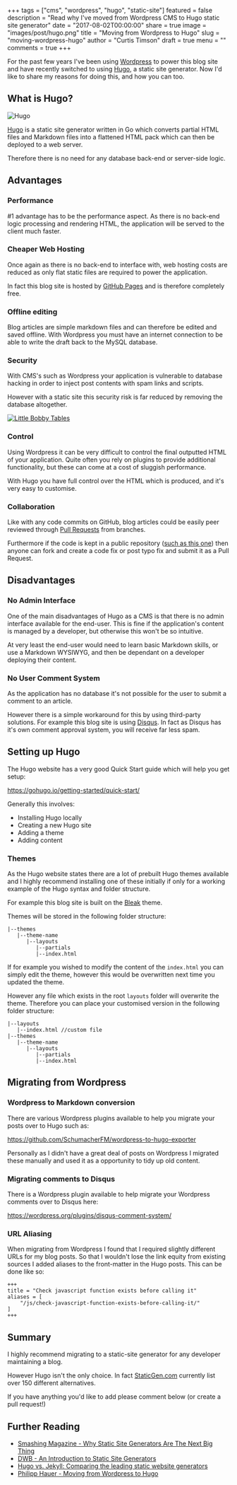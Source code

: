 +++
tags = ["cms", "wordpress", "hugo", "static-site"]
featured = false
description = "Read why I've moved from Wordpress CMS to Hugo static site generator"
date = "2017-08-02T00:00:00"
share = true
image = "images/post/hugo.png"
title = "Moving from Wordpress to Hugo"
slug = "moving-wordpress-hugo"
author = "Curtis Timson"
draft = true
menu = ""
comments = true
+++

For the past few years I've been using [Wordpress](http://www.wordpress.com) to power this blog site and have recently switched to using [Hugo](https://gohugo.io/), a static site generator. Now I'd like to share my reasons for doing this, and how you can too.

## What is Hugo?

![Hugo](/images/post/hugo.png)

[Hugo](https://gohugo.io/) is a static site generator written in Go which converts partial HTML files and Markdown files into a flattened HTML pack which can then be deployed to a web server.

Therefore there is no need for any database back-end or server-side logic.

## Advantages

### Performance

#1 advantage has to be the performance aspect. As there is no back-end logic processing and rendering HTML, the application will be served to the client much faster.

### Cheaper Web Hosting

Once again as there is no back-end to interface with, web hosting costs are reduced as only flat static files are required to power the application.

In fact this blog site is hosted by [GitHub Pages](https://pages.github.com/) and is therefore completely free.

### Offline editing

Blog articles are simple markdown files and can therefore be edited and saved offline. With Wordpress you must have an internet connection to be able to write the draft back to the MySQL database.

### Security

With CMS's such as Wordpress your application is vulnerable to database hacking in order to inject post contents with spam links and scripts.

However with a static site this security risk is far reduced by removing the database altogether.

[![Little Bobby Tables](/images/post/little-bobby-tables.png)](https://xkcd.com/327/)

### Control

Using Wordpress it can be very difficult to control the final outputted HTML of your application. Quite often you rely on plugins to provide additional functionality, but these can come at a cost of sluggish performance.

With Hugo you have full control over the HTML which is produced, and it's very easy to customise.

### Collaboration

Like with any code commits on GitHub, blog articles could be easily peer reviewed through [Pull Requests](https://help.github.com/articles/about-pull-requests/) from branches.

Furthermore if the code is kept in a public repository ([such as this one](https://github.com/curttimson/curtis-timson)) then anyone can fork and create a code fix or post typo fix and submit it as a Pull Request.

## Disadvantages

### No Admin Interface

One of the main disadvantages of Hugo as a CMS is that there is no admin interface available for the end-user. This is fine if the application's content is managed by a developer, but otherwise this won't be so intuitive.

At very least the end-user would need to learn basic Markdown skills, or use a Markdown WYSIWYG, and then be dependant on a developer deploying their content.

### No User Comment System

As the application has no database it's not possible for the user to submit a comment to an article.

However there is a simple workaround for this by using third-party solutions. For example this blog site is using [Disqus](https://disqus.com/). In fact as Disqus has it's own comment approval system, you will receive far less spam.


## Setting up Hugo

The Hugo website has a very good Quick Start guide which will help you get setup:

https://gohugo.io/getting-started/quick-start/

Generally this involves:

 - Installing Hugo locally
 - Creating a new Hugo site
 - Adding a theme
 - Adding content

### Themes

As the Hugo website states there are a lot of prebuilt Hugo themes available and I highly recommend installing one of these initially if only for a working example of the Hugo syntax and folder structure.

For example this blog site is built on the [Bleak](https://themes.gohugo.io/bleak/) theme.

Themes will be stored in the following folder structure:

```
|--themes
   |--theme-name
      |--layouts
         |--partials
         |--index.html
```

If for example you wished to modify the content of the `index.html` you can simply edit the theme, however this would be overwritten next time you updated the theme.

However any file which exists in the root `layouts` folder will overwrite the theme. Therefore you can place your customised version in the following folder structure:

```
|--layouts
   |--index.html //custom file
|--themes
   |--theme-name
      |--layouts
         |--partials
         |--index.html
```


## Migrating from Wordpress

### Wordpress to Markdown conversion

There are various Wordpress plugins available to help you migrate your posts over to Hugo such as:

https://github.com/SchumacherFM/wordpress-to-hugo-exporter

Personally as I didn't have a great deal of posts on Wordpress I migrated these manually and used it as a opportunity to tidy up old content.

### Migrating comments to Disqus
There is a Wordpress plugin available to help migrate your Wordpress comments over to Disqus here:

https://wordpress.org/plugins/disqus-comment-system/

### URL Aliasing
When migrating from Wordpress I found that I required slightly different URLs for my blog posts. So that I wouldn't lose the link equity from existing sources I added aliases to the front-matter in the Hugo posts. This can be done like so:

```
+++
title = "Check javascript function exists before calling it"
aliases = [
    "/js/check-javascript-function-exists-before-calling-it/"
]
+++
```

## Summary

I highly recommend migrating to a static-site generator for any developer maintaining a blog.

However Hugo isn't the only choice. In fact [StaticGen.com](https://www.staticgen.com/) currently list over 150 different alternatives.

If you have anything you'd like to add please comment below (or create a pull request!)

## Further Reading

- [Smashing Magazine - Why Static Site Generators Are The Next Big Thing](https://www.smashingmagazine.com/2015/11/modern-static-website-generators-next-big-thing/)
- [DWB - An Introduction to Static Site Generators ](https://davidwalsh.name/introduction-static-site-generators)
- [Hugo vs. Jekyll: Comparing the leading static website generators](https://opensource.com/article/17/5/hugo-vs-jekyll)
- [Philipp Hauer - Moving from Wordpress to Hugo](https://blog.philipphauer.de/moving-wordpress-hugo/)
